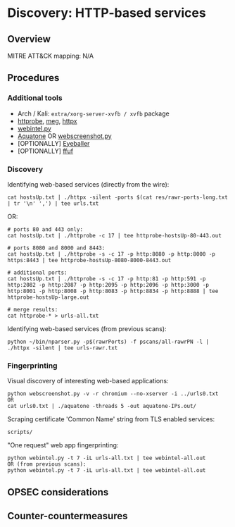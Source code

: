 
# Discovery: HTTP-based services

## Overview

MITRE ATT&CK mapping: N/A

## Procedures

### Additional tools

 - Arch / Kali: `extra/xorg-server-xvfb / xvfb` package
 - [httprobe](https://github.com/tomnomnom/httprobe/releases/latest), [meg](https://github.com/tomnomnom/meg), [httpx](https://github.com/projectdiscovery/httpx/releases/latest)
 - [webintel.py](https://github.com/danamodio/webintel)
 - [Aquatone](https://github.com/michenriksen/aquatone/releases/latest) OR [webscreenshot.py](https://github.com/maaaaz/webscreenshot)
 - [OPTIONALLY] [Eyeballer](https://github.com/bishopfox/eyeballer)
 - [OPTIONALLY] [ffuf](https://github.com/ffuf/ffuf)

### Discovery

Identifying web-based services (directly from the wire):

```
cat hostsUp.txt | ./httpx -silent -ports $(cat res/rawr-ports-long.txt | tr '\n' ',') | tee urls.txt
```

OR:

```
# ports 80 and 443 only:
cat hostsUp.txt | ./httprobe -c 17 | tee httprobe-hostsUp-80-443.out

# ports 8080 and 8000 and 8443:
cat hostsUp.txt | ./httprobe -s -c 17 -p http:8080 -p http:8000 -p https:8443 | tee httprobe-hostsUp-8080-8000-8443.out

# additional ports:
cat hostsUp.txt | ./httprobe -s -c 17 -p http:81 -p http:591 -p http:2082 -p http:2087 -p http:2095 -p http:2096 -p http:3000 -p http:8001 -p http:8008 -p http:8083 -p http:8834 -p http:8888 | tee httprobe-hostsUp-large.out

# merge results:
cat httprobe-* > urls-all.txt
```

Identifying web-based services (from previous scans):

```
python ~/bin/nparser.py -p$(rawrPorts) -f pscans/all-rawrPN -l | ./httpx -silent | tee urls-rawr.txt
```

### Fingerprinting

Visual discovery of interesting web-based applications:

```
python webscreenshot.py -v -r chromium --no-xserver -i ../urls0.txt
OR
cat urls0.txt | ./aquatone -threads 5 -out aquatone-IPs.out/
```

Scraping certificate 'Common Name' string from TLS enabled services:

```
scripts/
```

"One request" web app fingerprinting:

    python webintel.py -t 7 -iL urls-all.txt | tee webintel-all.out
    OR (from previous scans):
    python webintel.py -t 7 -iL urls-all.txt | tee webintel-all.out


## OPSEC considerations

## Counter-countermeasures
